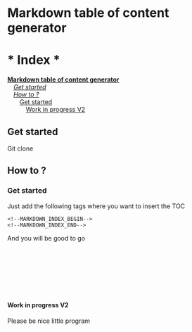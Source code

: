 # Markdown table of content generator

<!--MARKDOWN_INDEX_BEGIN-->
# \* Index \*

**[Markdown table of content generator](#markdown-table-of-content-generator)**<br/>
&emsp;*[Get started](#get-started)*<br/>
&emsp;*[How to ?](#how-to)*<br/>
&emsp;&emsp;[Get started](#get-started-1)<br/>
&emsp;&emsp;&emsp;[Work in progress V2](#work-in-progress-v2)<br/>
<!--MARKDOWN_INDEX_END-->

## Get started

Git clone

## How to ?

### Get started

Just add the following tags where you want to insert the TOC

```
<!--MARKDOWN_INDEX_BEGIN-->
<!--MARKDOWN_INDEX_END-->
```

And you will be good to go

<br/><br/><br/><br/><br/><br/>

#### Work in progress V2

Please be nice little program
